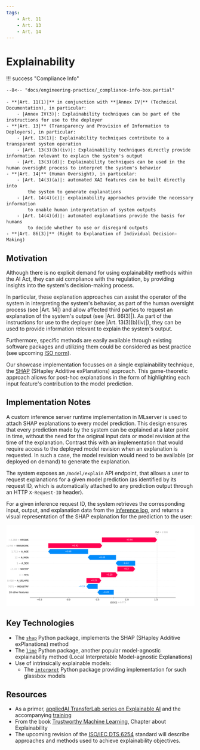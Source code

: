 ```yaml
---
tags:
    - Art. 11
    - Art. 13
    - Art. 14
---
```


# Explainability

!!! success "Compliance Info"

    --8<-- "docs/engineering-practice/_compliance-info-box.partial"

    - **|Art. 11(1)|** in conjunction with **|Annex IV|** (Technical Documentation), in particular:
        - |Annex IV(3)|: Explainability techniques can be part of the instructions for use to the deployer
    - **|Art. 13|** (Transparency and Provision of Information to Deployers), in particular:
        - |Art. 13(1)|: Explainability techniques contribute to a transparent system operation
        - |Art. 13(3)(b)(iv)|: Explainability techniques directly provide information relevant to explain the system's output
        - |Art. 13(3)(d)|: Explainability techniques can be used in the human oversight process to interpret the system's behavior
    - **|Art. 14|** (Human Oversight), in particular:
        - |Art. 14(3)(a)|: automated XAI features can be built directly into
            the system to generate explanations
        - |Art. 14(4)(c)|: explainability approaches provide the necessary information
            to enable human interpretation of system outputs
        - |Art. 14(4)(d)|: automated explanations provide the basis for humans
            to decide whether to use or disregard outputs
    - **|Art. 86(3)|** (Right to Explanation of Individual Decision-Making)

## Motivation

Although there is no explicit demand for using explainability methods within the AI Act, they can aid compliance with the regulation, by providing insights into the system's decision-making process.

In particular, these explanation approaches can assist the operator of the system in interpreting the system's behavior, as part of the human oversight process (see |Art. 14|) and allow affected third parties to request an explanation of the system's output (see |Art. 86(3)|).
As part of the instructions for use to the deployer (see |Art. 13(3)(b)(iv)|), they can be used to provide information relevant to explain the system's output.

Furthermore, specific methods are easily available through existing software packages and utilizing them could be considered as best practice (see upcoming [ISO norm](#iso6254)).

Our showcase implementation focusses on a single explainability technique, the [SHAP](https://shap.readthedocs.io/en/latest/) (SHapley Additive exPlanations) approach.
This game-theoretic approach allows for post-hoc explanations in the form of highlighting each input feature's contribution to the model prediction.

## Implementation Notes

<!-- TODO: Link to inference server sub-page, when available -->

A custom inference server runtime implementation in MLserver is used to attach SHAP explanations to every model prediction.
This design ensures that every prediction made by the system can be explained at a later point in time, without the need for the original input data or model revision at the time of the explanation.
Contrast this with an implementation that would require access to the deployed model revision when an explanation is requested. In such a case, the model revision would need to be available (or deployed on demand) to generate the explanation.

The system exposes an `/model/explain` API endpoint, that allows a user to request explanations for a given model prediction (as identified by its request ID, which is automatically attached to any prediction output through an HTTP `X-Request-ID` header).

For a given inference request ID, the system retrieves the corresponding input, output, and explanation data from the [inference log](./inference-log.md), and returns a visual representation of the SHAP explanation for the prediction to the user:

![SHAP waterfall plot for a single record](../_images/shap_single_prediction.png)

## Key Technologies

-   The [`shap`](https://shap.readthedocs.io/en/latest/) Python package, implements the SHAP (SHapley Additive exPlanations) method
-   The [`lime`](https://lime-ml.readthedocs.io/en/latest/index.html) Python package, another popular model-agnostic explainability method (Local Interpretable Model-agnostic Explanations)
-   Use of intrinsically explainable models:
    -   The [`interpret`](https://interpret.ml/) Python package providing implementation for such glassbox models

## Resources

-   As a primer, [appliedAI TransferLab series on Explainable AI](https://transferlab.ai/series/explainable-ai/)
    and the accompanying [training](https://github.com/aai-institute/tfl-training-explainable-ai)
-   From the book [Trustworthy Machine Learning](https://trustworthyml.io/), Chapter about Explainability
-   <a name="iso6254"></a> The upcoming revision of the [ISO/IEC DTS 6254](https://www.iso.org/standard/82148.html) standard will describe approaches and methods used to achieve explainability objectives.
